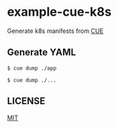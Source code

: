 # example-cue-k8s

Generate k8s manifests from [CUE](https://cuelang.org/)

## Generate YAML

```console
$ cue dump ./app
```

```console
$ cue dump ./...
```

## LICENSE

[MIT](LICENSE)
